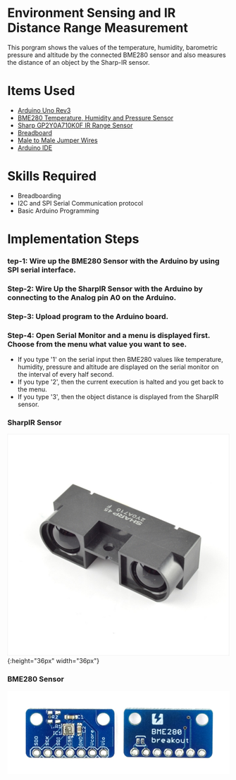 # Environment Sensing and IR Distance Range Measurement
This porgram shows the values of the temperature, humidity, barometric pressure and altitude by the connected BME280 sensor and also measures the distance of an object by the Sharp-IR sensor.

# Items Used
-	[Arduino Uno Rev3](https://store.arduino.cc/usa/arduino-uno-rev3)
-	[BME280 Temperature, Humidity and Pressure Sensor](https://www.adafruit.com/product/2652)
- [Sharp GP2Y0A710K0F IR Range Sensor](https://www.robotshop.com/en/sharp-gp2y0a710k0f-ir-range-sensor.html)
-	[Breadboard](https://www.adafruit.com/product/64)
-	[Male to Male Jumper Wires](https://www.adafruit.com/product/758)
- [Arduino IDE](https://www.arduino.cc/en/software)

# Skills Required
- Breadboarding
- I2C and SPI Serial Communication protocol
- Basic Arduino Programming

# Implementation Steps

### tep-1: Wire up the BME280 Sensor with the Arduino by using SPI serial interface. 

### Step-2: Wire Up the SharpIR Sensor with the Arduino by connecting to the Analog pin A0 on the Arduino.

### Step-3: Upload program to the Arduino board.

### Step-4: Open Serial Monitor and a menu is displayed first. Choose from the menu what value you want to see.
- If you type '1' on the serial input then BME280 values like temperature, humidity, pressure and altitude are displayed on the serial monitor on the interval of every half second.
- If you type '2', then the current execution is halted and you get back to the menu.
- If you type '3', then the object distance is displayed from the SharpIR sensor.

### SharpIR Sensor
![Screenshot](SharpIR.jpg){:height="36px" width="36px"}

### BME280 Sensor
![Screenshot](bme280_sensor.jpg)



